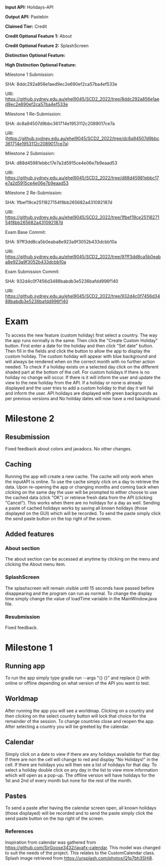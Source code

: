 **Input API:** Holidays-API

**Output API:** Pastebin

**Claimed Tier:** Credit

**Credit Optional Feature 1:** About

**Credit Optional Feature 2:** SplashScreen

**Distinction Optional Feature:**

**High Distinction Optional Feature:** 

Milestone 1 Submission:

SHA: 8ddc292a856e1aed9ec2e690ef2ca57ba4ef533e

URI: https://github.sydney.edu.au/ehel9045/SCD2_2022/tree/8ddc292a856e1aed9ec2e690ef2ca57ba4ef533e

Milestone 1 Re-Submission:

SHA: dc8a94507d9bbc361714e1953112c2089017ce7a

URI: (https://github.sydney.edu.au/ehel9045/SCD2_2022/tree/dc8a94507d9bbc361714e1953112c2089017ce7a)

Milestone 2 Submission:

SHA: d88d45981ebbc17e7a2d5915ce4e06e7b9eaad53

URI: https://github.sydney.edu.au/ehel9045/SCD2_2022/tree/d88d45981ebbc17e7a2d5915ce4e06e7b9eaad53

Milestone 2 Re-Submission:

SHA: 1fbef19ce2511827154f8bb265682a431092187d

URI: https://github.sydney.edu.au/ehel9045/SCD2_2022/tree/1fbef19ce2511827154f8bb265682a431092187d

Exam Base Commit:

SHA: 97ff3dd8ca5b0eaba8e923a9f3052b433dcbb10a

URI: https://github.sydney.edu.au/ehel9045/SCD2_2022/tree/97ff3dd8ca5b0eaba8e923a9f3052b433dcbb10a

Exam Submission Commit:

SHA: 932d4c0f7456d3488babdb3e5236bafdd996f140

URI: https://github.sydney.edu.au/ehel9045/SCD2_2022/tree/932d4c0f7456d3488babdb3e5236bafdd996f140

# Exam
To access the new feature (custom holiday) first select a country. The way the app runs normally is the same. Then click the "Create Custom Holiday" button.
First enter a date for the holiday and then click "Set date" button. Then fill in the fields and click the button to allow the app to display the custom holiday.
The custom holiday will appear with blue background and will always be rendered when on the correct month with no further action needed. To check if a holiday exists on a selected day click on the different shaded part at the bottom of the cell.
For custom holidays if there is no holiday no change will occur. If there is it will inform the user and update the view to the new holiday from the API. If a holiday or none is already displayed and the user tries to add a custom holiday to that day it will fail and inform the user.
API holidays are displayed with green backgrounds as per previous versions and No holiday dates will now have a red background.

# Milestone 2
## Resubmission
Fixed feedback about colors and javadocs. No other changes.

## Caching
Running the app will create a new cache. The cache will only work when the inputAPI is online. To use the cache simply click on a day to retrieve the data. Upon re-opening the app or changing months
and coming back when clicking on the same day the user will be prompted to either choose to use the cached data (click "OK") or retrieve fresh data from the API
(clicking "Cancel"). This works when there are no holidays for a day as well. Sending a paste of cached holidays works by saving all known holidays (those displayed on the GUI) which will be recorded. To send the paste simply click the send paste button on the top right of the screen.

## Added features
### About section
The about section can be accessed at anytime by clicking on the menu and clicking the About menu item.

### SplashScreen
The splashscreen will remain visible until 15 seconds have passed before disappearing and the program can run as normal. To change the display time simply change the value of loadTime variable in the MainWindow.java file.

### Resubmission
Fixed feedback.

# Milestone 1
## Running app
 To run the app simply type gradle run --args "{} {}" and replace {} with online or offline depending on what version of the API you want to test.
 
## Worldmap
After running the app you will see a worldmap. Clicking on a country and then clicking on the select country button will lock that choice for the remainder of the session.
To change countries close and reopen the app. After selecting a country you will be greeted by the calendar.

## Calendar
Simply click on a date to view if there are any holidays available for that day. If there are non the cell will change to red and display "No Holidays!" in the cell. If there are holidays you will then see a list of holidays for that day.
To select a holiday double click on any day in the list to view more information which will open as a pop-up. The offline version will have holidays for the 1st and 2nd of every month but none for the rest of the month.

## Pastes
To send a paste after having the calendar screen open, all known holidays (those displayed) will be recorded and to send the paste simply click the send paste button on the top right of the screen.

### References
Inspiration from calendar was gathered from https://github.com/SirGoose3432/javafx-calendar. This model was changed to suit the needs of the project. This relates to the CustomCalendar class.
Splash image retrieved from https://unsplash.com/photos/Q1p7bh3SHj8.

